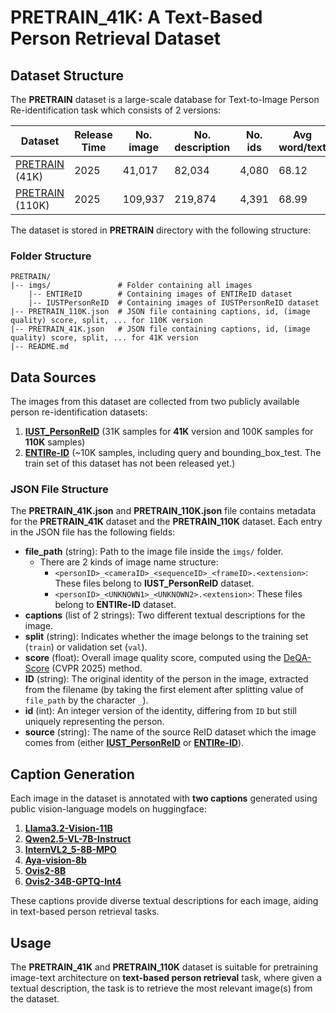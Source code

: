 # PRETRAIN\_41K: A Text-Based Person Retrieval Dataset

## Dataset Structure

The **PRETRAIN** dataset is a large-scale database for Text-to-Image Person Re-identification task which consists of 2 versions:

| Dataset | Release Time | No. image | No. description | No. ids | Avg word/text |
|----------|--------------|-----------|----------------|---------|---------------|
| [PRETRAIN](#PRETRAIN) (41K) | 2025 | 41,017 | 82,034 | 4,080 | 68.12 |
| [PRETRAIN](#PRETRAIN) (110K) | 2025 | 109,937 | 219,874 | 4,391 | 68.99 |

The dataset is stored in **PRETRAIN** directory with the following structure:

### Folder Structure

```
PRETRAIN/
|-- imgs/               # Folder containing all images
    |-- ENTIReID        # Containing images of ENTIReID dataset
    |-- IUSTPersonReID  # Containing images of IUSTPersonReID dataset
|-- PRETRAIN_110K.json  # JSON file containing captions, id, (image quality) score, split, ... for 110K version
|-- PRETRAIN_41K.json   # JSON file containing captions, id, (image quality) score, split, ... for 41K version
|-- README.md
```

## Data Sources

The images from this dataset are collected from two publicly available person re-identification datasets:

1. [**IUST\_PersonReID**](https://github.com/ComputerVisionIUST/IUST_PersonReId) (31K samples for **41K** version and 100K samples for **110K** samples)
2. [**ENTIRe-ID**](https://github.com/serdaryildiz/ENTIRe-ID) (\~10K samples, including query and bounding\_box\_test. The train set of this dataset has not been released yet.)

### JSON File Structure

The **PRETRAIN\_41K.json** and **PRETRAIN\_110K.json** file contains metadata for the **PRETRAIN\_41K** dataset and the **PRETRAIN\_110K** dataset. Each entry in the JSON file has the following fields:

- **file\_path** (string): Path to the image file inside the `imgs/` folder.
    - There are 2 kinds of image name structure:
        - `<personID>_<cameraID>_<sequenceID>_<frameID>.<extension>`: These files belong to **IUST\_PersonReID** dataset.
        - `<personID>_<UNKNOWN1>_<UNKNOWN2>.<extension>`: These files belong to **ENTIRe-ID** dataset.
- **captions** (list of 2 strings): Two different textual descriptions for the image.
- **split** (string): Indicates whether the image belongs to the training set (`train`) or validation set (`val`).
- **score** (float): Overall image quality score, computed using the [DeQA-Score](https://github.com/zhiyuanyou/DeQA-Score) (CVPR 2025) method.
- **ID** (string): The original identity of the person in the image, extracted from the filename (by taking the first element after splitting value of `file_path` by the character `_`).
- **id** (int): An integer version of the identity, differing from `ID` but still uniquely representing the person.
- **source** (string): The name of the source ReID dataset which the image comes from (either [**IUST\_PersonReID**](https://github.com/ComputerVisionIUST/IUST_PersonReId) or [**ENTIRe-ID**](https://github.com/serdaryildiz/ENTIRe-ID)).

## Caption Generation

Each image in the dataset is annotated with **two captions** generated using public vision-language models on huggingface:

1. [**Llama3.2-Vision-11B**](https://huggingface.co/meta-llama/Llama-3.2-11B-Vision)
2. [**Qwen2.5-VL-7B-Instruct**](https://huggingface.co/neuralmagic/Qwen2.5-VL-7B-Instruct-FP8-Dynamic)
3. [**InternVL2\_5-8B-MPO**](https://huggingface.co/OpenGVLab/InternVL2_5-8B-MPO)
4. [**Aya-vision-8b**](https://huggingface.co/CohereForAI/aya-vision-8b)
5. [**Ovis2-8B**](https://huggingface.co/AIDC-AI/Ovis2-8B)
6. [**Ovis2-34B-GPTQ-Int4**](https://huggingface.co/AIDC-AI/Ovis2-34B-GPTQ-Int4)

These captions provide diverse textual descriptions for each image, aiding in text-based person retrieval tasks.

## Usage

The **PRETRAIN\_41K** and **PRETRAIN\_110K** dataset is suitable for pretraining image-text architecture on **text-based person retrieval** task, where given a textual description, the task is to retrieve the most relevant image(s) from the dataset.